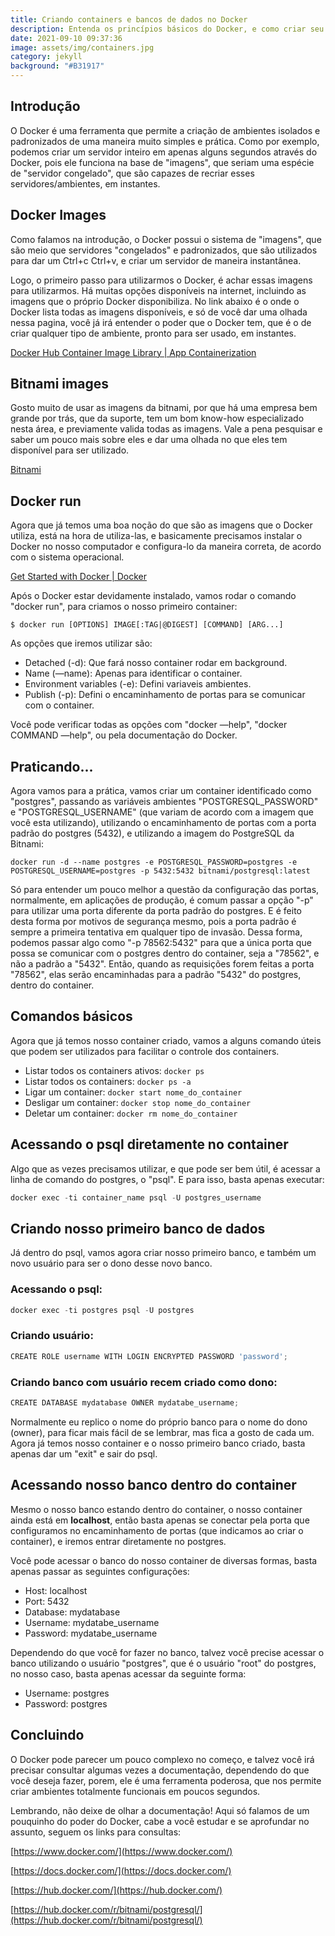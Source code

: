 ```yaml
---
title: Criando containers e bancos de dados no Docker
description: Entenda os princípios básicos do Docker, e como criar seu primeiro container
date: 2021-09-10 09:37:36
image: assets/img/containers.jpg
category: jekyll
background: "#B31917"
---
```

## Introdução

O Docker é uma ferramenta que permite a criação de ambientes isolados e padronizados de uma maneira muito simples e prática. Como por exemplo, podemos criar um servidor inteiro em apenas alguns segundos através do Docker, pois ele funciona na base de "imagens", que seriam uma espécie de "servidor congelado", que são capazes de recriar esses servidores/ambientes, em instantes.

## Docker Images

Como falamos na introdução, o Docker possui o sistema de "imagens", que são meio que servidores "congelados" e padronizados, que são utilizados para dar um Ctrl+c Ctrl+v, e criar um servidor de maneira instantânea.

Logo, o primeiro passo para utilizarmos o Docker, é achar essas imagens para utilizarmos. Há muitas opções disponíveis na internet, incluindo as imagens que o próprio Docker disponibiliza. No link abaixo é o onde o Docker lista todas as imagens disponíveis, e só de você dar uma olhada nessa pagina, você já irá entender o poder que o Docker tem, que é o de criar qualquer tipo de ambiente, pronto para ser usado, em instantes.

[Docker Hub Container Image Library | App Containerization](https://hub.docker.com/)

## Bitnami images

Gosto muito de usar as imagens da bitnami, por que há uma empresa bem grande por trás, que da suporte, tem um bom know-how especializado nesta área, e previamente valida todas as imagens. Vale a pena pesquisar e saber um pouco mais sobre eles e dar uma olhada no que eles tem disponível para ser utilizado.

[Bitnami](https://bitnami.com/)

## Docker run

Agora que já temos uma boa noção do que são as imagens que o Docker utiliza, está na hora de utiliza-las, e basicamente precisamos instalar o Docker no nosso computador e configura-lo da maneira correta, de acordo com o sistema operacional.

[Get Started with Docker | Docker](https://www.docker.com/get-started)

Após o Docker estar devidamente instalado, vamos rodar o comando "docker run", para criamos o nosso primeiro container:

```tsx
$ docker run [OPTIONS] IMAGE[:TAG|@DIGEST] [COMMAND] [ARG...]
```

As opções que iremos utilizar são:

- Detached (-d): Que fará nosso container rodar em background.
- Name (—name): Apenas para identificar o container.
- Environment variables (-e): Defini variaveis ambientes.
- Publish (-p): Defini o encaminhamento de portas para se comunicar com o container.

Você pode verificar todas as opções com "docker —help", "docker COMMAND —help", ou pela documentação do Docker.

## Praticando...

Agora vamos para a prática, vamos criar um container identificado como "postgres", passando as variáveis ambientes "POSTGRESQL_PASSWORD" e "POSTGRESQL_USERNAME" (que variam de acordo com a imagem que você esta utilizando), utilizando o encaminhamento de portas com a porta padrão do postgres (5432), e utilizando a imagem do PostgreSQL da Bitnami:

```tsx
docker run -d --name postgres -e POSTGRESQL_PASSWORD=postgres -e POSTGRESQL_USERNAME=postgres -p 5432:5432 bitnami/postgresql:latest
```

Só para entender um pouco melhor a questão da configuração das portas, normalmente, em aplicações de produção, é comum passar a opção "-p" para utilizar uma porta diferente da porta padrão do postgres. E é feito desta forma por motivos de segurança mesmo, pois a porta padrão é sempre a primeira tentativa em qualquer tipo de invasão. Dessa forma, podemos passar algo como "-p 78562:5432" para que a única porta que possa se comunicar com o postgres dentro do container, seja a "78562", e não a padrão a "5432". Então, quando as requisições forem feitas a porta "78562", elas serão encaminhadas para a padrão "5432" do postgres, dentro do container.

## Comandos básicos

Agora que já temos nosso container criado, vamos a alguns comando úteis que podem ser utilizados para facilitar o controle dos containers.

- Listar todos os containers ativos: `docker ps`
- Listar todos os containers: `docker ps -a`
- Ligar um container: `docker start nome_do_container`
- Desligar um container: `docker stop nome_do_container`
- Deletar um container: `docker rm nome_do_container`

## Acessando o psql diretamente no container

Algo que as vezes precisamos utilizar, e que pode ser bem útil, é acessar a linha de comando do postgres, o "psql". E para isso, basta apenas executar:

```jsx
docker exec -ti container_name psql -U postgres_username
```

## Criando nosso primeiro banco de dados

Já dentro do psql, vamos agora criar nosso primeiro banco, e também um novo usuário para ser o dono desse novo banco.

### Acessando o psql:

```jsx
docker exec -ti postgres psql -U postgres
```

### Criando usuário:

```jsx
CREATE ROLE username WITH LOGIN ENCRYPTED PASSWORD 'password';
```

### Criando banco com usuário recem criado como dono:

```jsx
CREATE DATABASE mydatabase OWNER mydatabe_username;
```

Normalmente eu replico o nome do próprio banco para o nome do dono (owner), para ficar mais fácil de se lembrar, mas fica a gosto de cada um. Agora já temos nosso container e o nosso primeiro banco criado, basta apenas dar um "exit" e sair do psql.

## Acessando nosso banco dentro do container

Mesmo o nosso banco estando dentro do container, o nosso container ainda está em **localhost**, então basta apenas se conectar pela porta que configuramos no encaminhamento de portas (que indicamos ao criar o container), e iremos entrar diretamente no postgres.

Você pode acessar o banco do nosso container de diversas formas, basta apenas passar as seguintes configurações:

- Host: localhost
- Port: 5432
- Database: mydatabase
- Username: mydatabe_username
- Password: mydatabe_username

Dependendo do que você for fazer no banco, talvez você precise acessar o banco utilizando o usuário "postgres", que é o usuário "root" do postgres, no nosso caso, basta apenas acessar da seguinte forma:

- Username: postgres
- Password: postgres

## Concluindo

O Docker pode parecer um pouco complexo no começo, e talvez você irá precisar consultar algumas vezes a documentação, dependendo do que você deseja fazer, porem, ele é uma ferramenta poderosa, que nos permite criar ambientes totalmente funcionais em poucos segundos.

Lembrando, não deixe de olhar a documentação! Aqui só falamos de um pouquinho do poder do Docker, cabe a você estudar e se aprofundar no assunto, seguem os links para consultas:

[https://www.docker.com/](https://www.docker.com/)

[https://docs.docker.com/](https://docs.docker.com/)

[https://hub.docker.com/](https://hub.docker.com/)

[https://hub.docker.com/r/bitnami/postgresql/](https://hub.docker.com/r/bitnami/postgresql/)
